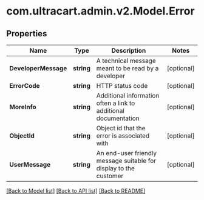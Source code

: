 # com.ultracart.admin.v2.Model.Error
## Properties

Name | Type | Description | Notes
------------ | ------------- | ------------- | -------------
**DeveloperMessage** | **string** | A technical message meant to be read by a developer | [optional] 
**ErrorCode** | **string** | HTTP status code | [optional] 
**MoreInfo** | **string** | Additional information often a link to additional documentation | [optional] 
**ObjectId** | **string** | Object id that the error is associated with | [optional] 
**UserMessage** | **string** | An end-user friendly message suitable for display to the customer | [optional] 


[[Back to Model list]](../README.md#documentation-for-models) [[Back to API list]](../README.md#documentation-for-api-endpoints) [[Back to README]](../README.md)

